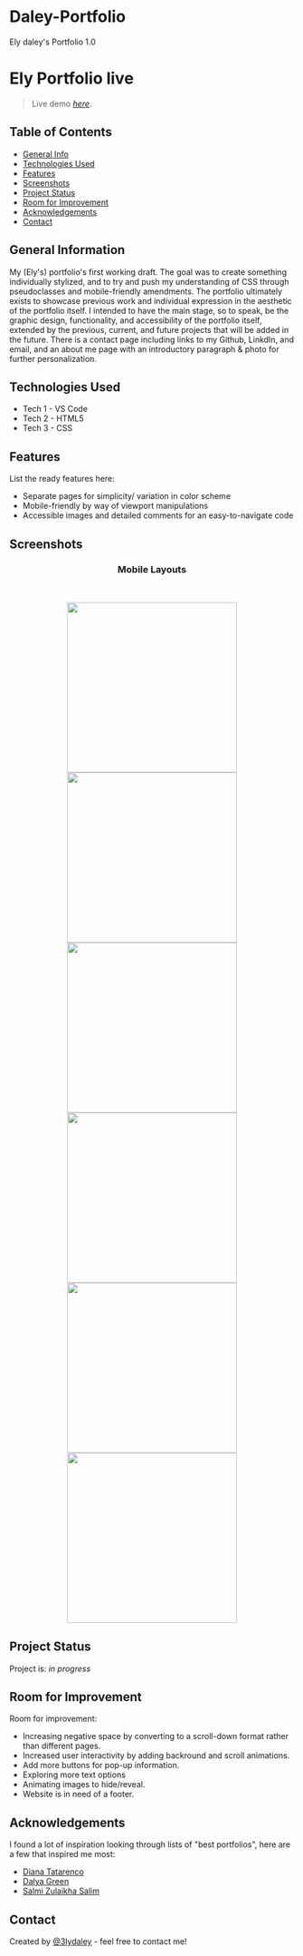 # Daley-Portfolio
Ely daley's Portfolio 1.0

# Ely Portfolio live
> Live demo [_here_](https://3lydaley.github.io/Daley-Portfolio/). <!-- Project link here. -->

## Table of Contents
* [General Info](#general-information)
* [Technologies Used](#technologies-used)
* [Features](#features)
* [Screenshots](#screenshots)
* [Project Status](#project-status)
* [Room for Improvement](#room-for-improvement)
* [Acknowledgements](#acknowledgements)
* [Contact](#contact)



## General Information
My (Ely's) portfolio's first working draft. The goal was to create something individually stylized, and to try and push my understanding of CSS 
through pseudoclasses and mobile-friendly amendments. The portfolio ultimately exists to showcase previous work and individual expression in the 
aesthetic of the portfolio itself. I intended to have the main stage, so to speak, be the graphic design, functionality, and accessibility of the portfolio itself, extended
by the previous, current, and future projects that will be added in the future. There is a contact page including links to my Github, LinkdIn, and email, and an about me page 
with an introductory paragraph & photo for further personalization.



## Technologies Used
- Tech 1 - VS Code
- Tech 2 - HTML5
- Tech 3 - CSS


## Features
List the ready features here:
- Separate pages for simplicity/ variation in color scheme
- Mobile-friendly by way of viewport manipulations 
- Accessible images and detailed comments for an easy-to-navigate code


## Screenshots

<h3 align="center">Mobile Layouts</h3>
<br/>

<p align="center">
  <img src="./assets/Screenshots/mobile-homePage.png" width="300")/>
  <img src="./assets/Screenshots/mobile-contact.png" width="300")/>
  <br/>
  <img src="./assets/Screenshots/mobile-about-1.png" width="300")/>
  <img src="./assets/Screenshots/mobile-about-2.png" width="300")/>
  <br/>
  <img src="./assets/Screenshots/mobile-work-1.png" width="300")/>
  <img src="./assets/Screenshots/mobile-work-2.png" width="300")/>
  </p>


## Project Status
Project is: _in progress_ 

## Room for Improvement

Room for improvement:
- Increasing negative space by converting to a scroll-down format rather than different pages.
- Increased user interactivity by adding backround and scroll animations.
- Add more buttons for pop-up information.
- Exploring more text options
- Animating images to hide/reveal.
- Website is in need of a footer.

## Acknowledgements

I found a lot of inspiration looking through lists of "best portfolios", here are a few that inspired me most:
- [Diana Tatarenco](https://www.dianarenko.com/)
- [Dalya Green](https://www.dalyagreen.com/)
- [Salmi Zulaikha Salim](https://www.zulaikhasalim.com/)

## Contact
Created by [@3lydaley](https://github.com/3lyDaley) - feel free to contact me!


